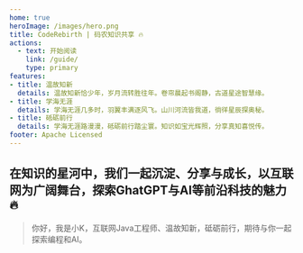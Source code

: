 ```yaml
---
home: true
heroImage: /images/hero.png
title: CodeRebirth | 码农知识共享 🔥
actions:
  - text: 开始阅读
    link: /guide/
    type: primary
features:
- title: 温故知新
  details: 温故知新恰少年，岁月流转胜往年。卷帘晨起书阁静，古道星途智慧缘。
- title: 学海无涯
  details: 学海无涯几多时，羽翼丰满逐风飞。山川河流皆我道，徜徉星辰探奥秘。
- title: 砥砺前行
  details: 学海无涯路漫漫，砥砺前行踏尘寰。知识如宝光辉照，分享真知喜悦传。
footer: Apache Licensed 
---
```


## 在知识的星河中，我们一起沉淀、分享与成长，以互联网为广阔舞台，探索GhatGPT与AI等前沿科技的魅力🔥

>你好，我是小K，互联网Java工程师、温故知新，砥砺前行，期待与你一起探索编程和AI。


    
 

